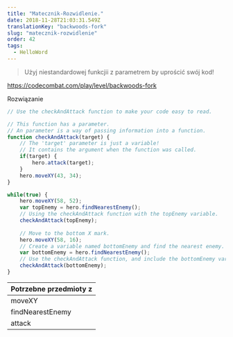 ```yaml
---
title: "Matecznik-Rozwidlenie."
date: 2018-11-28T21:03:31.549Z
translationKey: "backwoods-fork"
slug: "matecznik-rozwidlenie"
order: 42
tags:
  - HelloWord
---
```


> Użyj niestandardowej funkcjii z parametrem by uprościć swój kod!

https://codecombat.com/play/level/backwoods-fork

Rozwiązanie

```javascript
// Use the checkAndAttack function to make your code easy to read.

// This function has a parameter.
// An parameter is a way of passing information into a function.
function checkAndAttack(target) {
    // The 'target' parameter is just a variable!
    // It contains the argument when the function was called.
    if(target) {
        hero.attack(target);
    }
    hero.moveXY(43, 34);
}

while(true) {
    hero.moveXY(58, 52);
    var topEnemy = hero.findNearestEnemy();
    // Using the checkAndAttack function with the topEnemy variable.
    checkAndAttack(topEnemy);
    
    // Move to the bottom X mark.
    hero.moveXY(58, 16);
    // Create a variable named bottomEnemy and find the nearest enemy.
    var bottomEnemy = hero.findNearestEnemy();
    // Use the checkAndAttack function, and include the bottomEnemy variable.
    checkAndAttack(bottomEnemy);
}

```

Potrzebne przedmioty z |
--- |
moveXY |
findNearestEnemy |
attack |


